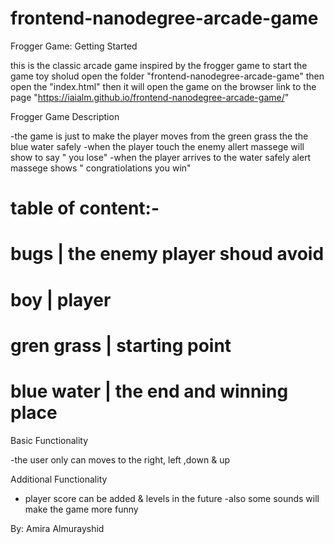 frontend-nanodegree-arcade-game
===============================

Frogger Game: Getting Started

this is the classic arcade game inspired by the frogger game
to start the game toy sholud open the folder "frontend-nanodegree-arcade-game" then open the "index.html" then it will open the game on the browser
link to the page "https://iaialm.github.io/frontend-nanodegree-arcade-game/"

Frogger Game Description

-the game is just to make the player moves from the green grass the the blue water safely 
-when the player touch the enemy allert massege will show to say " you lose"
-when the player arrives to the water safely alert massege shows " congratiolations you win"

table of content:-
=========================================
bugs       | the enemy player shoud avoid 
=========================================
boy        | player 
=========================================
gren grass | starting point
=========================================
blue water | the end and winning place 
=========================================


Basic Functionality

-the user only can moves to the right, left ,down & up


Additional Functionality

- player score can be added & levels in the future 
-also some sounds will make the game more funny 



By: Amira Almurayshid
